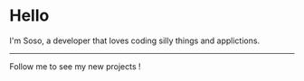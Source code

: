 # Hello
I'm Soso, a developer that loves coding silly things and applictions.




---
Follow me to see my new projects ! 
